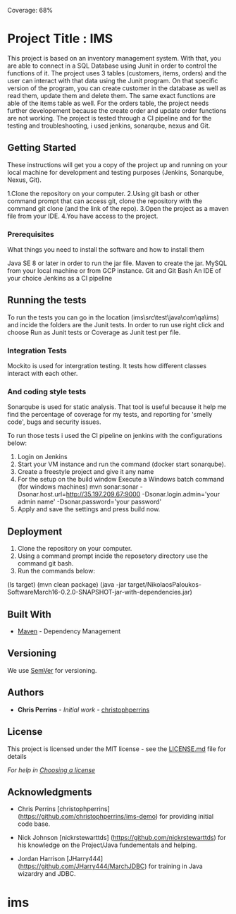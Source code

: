 Coverage: 68%
# Project Title : IMS

This project is based on an inventory management system. With that, you are able to connect in a SQL Database using Junit in order to control the functions of it.
The project uses 3 tables (customers, items, orders) and the user can interact with that data using the Junit program. On that specific version of the program, you 
can create customer in the database as well as read them, update them and delete them. The same exact functions are able of the items table as well. For the orders
table, the project needs further developement because the create order and update order functions are not working. The project is tested through a CI pipeline and 
for the testing and troubleshooting, i used jenkins, sonarqube, nexus and Git.

## Getting Started

These instructions will get you a copy of the project up and running on your local machine for development and testing purposes (Jenkins, Sonarqube, Nexus, Git).

1.Clone the repository on your computer.
2.Using git bash or other command prompt that can access git, clone the repository with the command git clone (and the link of the repo).
3.Open the project as a maven file from your IDE.
4.You have access to the project.


### Prerequisites

What things you need to install the software and how to install them

Java SE 8 or later in order to run the jar file.
Maven to create the jar.
MySQL from your local machine or from GCP instance.
Git and Git Bash
An IDE of your choice
Jenkins as a CI pipeline


## Running the tests

To run the tests you can go in the location (ims\src\test\java\com\qa\ims) and incide the folders 
are the Junit tests. In order to run use right click and choose Run as Junit tests or Coverage as Junit test per file.


### Integration Tests 
 Mockito is used for intergration testing. It tests how different classes interact with each other. 


### And coding style tests

Sonarqube is used for static analysis. That tool is useful because it help me find the percentage of coverage for
my tests, and reporting for 'smelly code', bugs and security issues.

To run those tests i used the CI pipeline on jenkins with the configurations below:


1. Login on Jenkins
2. Start your VM instance and run the command (docker start sonarqube).
3. Create a freestyle project and give it any name
4. For the setup on the build window Execute a Windows batch command (for windows machines) mvn sonar:sonar -Dsonar.host.url=http://35.197.209.67:9000 -Dsonar.login.admin='your admin name' -Dsonar.password='your password' 
5. Apply and save the settings and press build now.
## Deployment

1. Clone the repository on your computer.
2. Using a command prompt incide the reposetory directory use the command git bash.
3. Run the commands below:

(ls target)
(mvn clean package)
(java -jar target/NikolaosPaloukos-SoftwareMarch16-0.2.0-SNAPSHOT-jar-with-dependencies.jar)


## Built With

* [Maven](https://maven.apache.org/) - Dependency Management

## Versioning

We use [SemVer](http://semver.org/) for versioning.

## Authors

* **Chris Perrins** - *Initial work* - [christophperrins](https://github.com/christophperrins)

## License

This project is licensed under the MIT license - see the [LICENSE.md](LICENSE.md) file for details 

*For help in [Choosing a license](https://choosealicense.com/)*

## Acknowledgments

* Chris Perrins [christophperrins] (https://github.com/christophperrins/ims-demo) for providing initial code base.

* Nick Johnson [nickrstewarttds] (https://github.com/nickrstewarttds) for his knowledge on the Project/Java fundementals and helping.

* Jordan Harrison [JHarry444] (https://github.com/JHarry444/MarchJDBC) for training in Java wizardry and JDBC.
# ims
